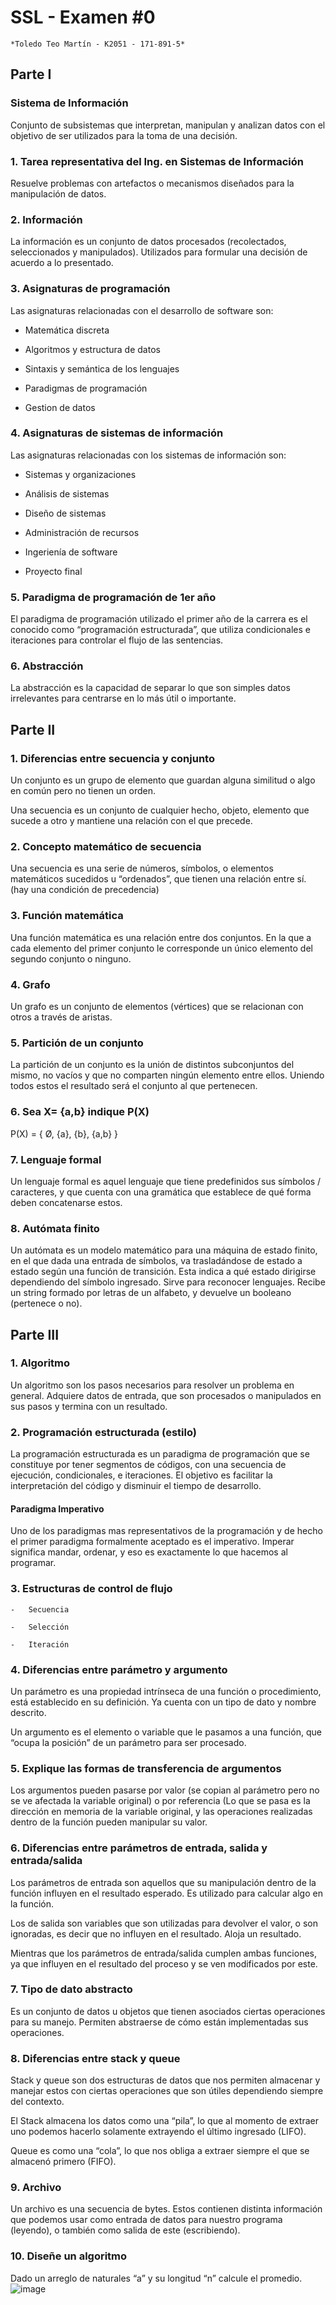# SSL - Examen #0

    *Toledo Teo Martín - K2051 - 171-891-5*

## Parte I

### Sistema de Información

Conjunto de subsistemas que interpretan, manipulan y analizan datos con el objetivo de ser utilizados para la toma de una decisión.


### 1. Tarea representativa del Ing. en Sistemas de Información

Resuelve problemas con artefactos o mecanismos diseñados para la manipulación de datos.

  

### 2. Información

La información es un conjunto de datos procesados (recolectados, seleccionados y manipulados). Utilizados para formular una decisión de acuerdo a lo presentado.

  

### 3. Asignaturas de programación

Las asignaturas relacionadas con el desarrollo de software son:

  

-   Matemática discreta
    
-   Algoritmos y estructura de datos
    
-   Sintaxis y semántica de los lenguajes
    
-   Paradigmas de programación

-   Gestion de datos

### 4. Asignaturas de sistemas de información

Las asignaturas relacionadas con los sistemas de información son:

  

-   Sistemas y organizaciones
    
-   Análisis de sistemas
    
-   Diseño de sistemas
    
-   Administración de recursos
    
-   Ingerienía de software
    
-   Proyecto final

### 5. Paradigma de programación de 1er año

El paradigma de programación utilizado el primer año de la carrera es el conocido como “programación estructurada”, que utiliza condicionales e iteraciones para controlar el flujo de las sentencias.

  

### 6. Abstracción

La abstracción es la capacidad de separar lo que son simples datos irrelevantes para centrarse en lo más útil o importante.

## Parte II

### 1. Diferencias entre secuencia y conjunto

Un conjunto es un grupo de elemento que guardan alguna similitud o algo en común pero no tienen un orden.

Una secuencia es un conjunto de cualquier hecho, objeto, elemento que sucede a otro y mantiene una relación con el que precede.

  

### 2. Concepto matemático de secuencia

Una secuencia es una serie de números, símbolos, o elementos matemáticos sucedidos u “ordenados”, que tienen una relación entre sí. (hay una condición de precedencia)

  

### 3. Función matemática

Una función matemática es una relación entre dos conjuntos. En la que a cada elemento del primer conjunto le corresponde un único elemento del segundo conjunto o ninguno.

  

### 4. Grafo

Un grafo es un conjunto de elementos (vértices) que se relacionan con otros a través de aristas.

  

### 5. Partición de un conjunto

La partición de un conjunto es la unión de distintos subconjuntos del mismo, no vacíos y que no comparten ningún elemento entre ellos. Uniendo todos estos el resultado será el conjunto al que pertenecen.

  
  

### 6. Sea X= {a,b} indique P(X)

P(X) = { Ø, {a}, {b}, {a,b} }

  

### 7. Lenguaje formal

Un lenguaje formal es aquel lenguaje que tiene predefinidos sus símbolos / caracteres, y que cuenta con una gramática que establece de qué forma deben concatenarse estos.

  

### 8. Autómata finito

Un autómata es un modelo matemático para una máquina de estado finito, en el que dada una entrada de símbolos, va trasladándose de estado a estado según una función de transición. Esta indica a qué estado dirigirse dependiendo del símbolo ingresado.
Sirve para reconocer lenguajes.
Recibe un string formado por letras de un alfabeto, y devuelve un booleano (pertenece o no).

  

## Parte III

### 1. Algoritmo

Un algoritmo son los pasos necesarios para resolver un problema en general. Adquiere datos de entrada, que son procesados o manipulados en sus pasos y termina con un resultado.

  

### 2. Programación estructurada (estilo)

La programación estructurada es un paradigma de programación que se constituye por tener segmentos de códigos, con una secuencia de ejecución, condicionales, e iteraciones. El objetivo es facilitar la interpretación del código y disminuir el tiempo de desarrollo.

#### Paradigma Imperativo
Uno de los paradigmas mas representativos de la programación y de hecho el primer paradigma formalmente aceptado es el imperativo. Imperar significa mandar, ordenar, y eso es exactamente lo que hacemos al programar.



### 3. Estructuras de control de flujo

    -   Secuencia
    
    -   Selección
    
    -   Iteración  

### 4. Diferencias entre parámetro y argumento

Un parámetro es una propiedad intrínseca de una función o procedimiento, está establecido en su definición. Ya cuenta con un tipo de dato y nombre descrito.

Un argumento es el elemento o variable que le pasamos a una función, que “ocupa la posición” de un parámetro para ser procesado.

  

### 5. Explique las formas de transferencia de argumentos

Los argumentos pueden pasarse por valor (se copian al parámetro pero no se ve afectada la variable original) o por referencia (Lo que se pasa es la dirección en memoria de la variable original, y las operaciones realizadas dentro de la función pueden manipular su valor.

  

### 6. Diferencias entre parámetros de entrada, salida y entrada/salida

Los parámetros de entrada son aquellos que su manipulación dentro de la función influyen en el resultado esperado. Es utilizado para calcular algo en la función.

Los de salida son variables que son utilizadas para devolver el valor, o son ignoradas, es decir que no influyen en el resultado. Aloja un resultado.

Mientras que los parámetros de entrada/salida cumplen ambas funciones, ya que influyen en el resultado del proceso y se ven modificados por este.

  

### 7. Tipo de dato abstracto

Es un conjunto de datos u objetos que tienen asociados ciertas operaciones para su manejo. Permiten abstraerse de cómo están implementadas sus operaciones.
 

### 8. Diferencias entre stack y queue

Stack y queue son dos estructuras de datos que nos permiten almacenar y manejar estos con ciertas operaciones que son útiles dependiendo siempre del contexto.

El Stack almacena los datos como una “pila”, lo que al momento de extraer uno podemos hacerlo solamente extrayendo el último ingresado (LIFO).

Queue es como una “cola”, lo que nos obliga a extraer siempre el que se almacenó primero (FIFO).

  

### 9. Archivo

Un archivo es una secuencia de bytes. Estos contienen distinta información que podemos usar como entrada de datos para nuestro programa (leyendo), o también como salida de este (escribiendo).

  
  
  

### 10. Diseñe un algoritmo

Dado un arreglo de naturales “a” y su longitud “n” calcule el promedio.
![image](https://cdn1.imggmi.com/uploads/2020/4/4/3bf572acd1ac16b965dc93aa26a17586-full.jpg)
